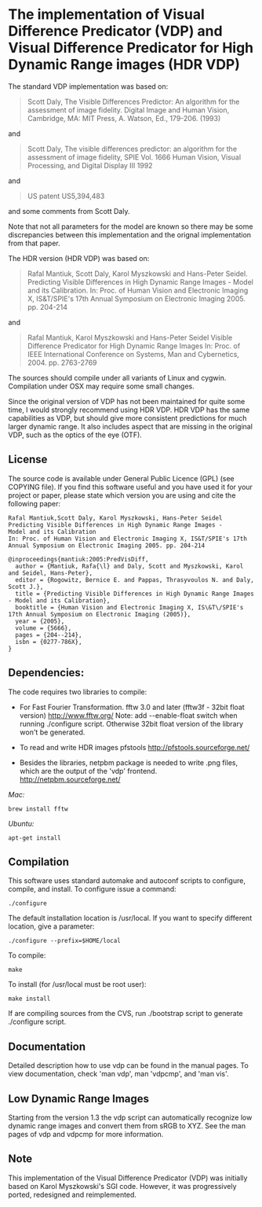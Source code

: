 The implementation of Visual Difference Predicator (VDP) and Visual Difference Predicator for High Dynamic Range images (HDR VDP)
======================================================================

The standard VDP implementation was based on:

> Scott Daly,
> The Visible Differences Predictor: An algorithm for the
> assessment of image fidelity.
> Digital Image and Human Vision, Cambridge, MA: MIT Press,
> A. Watson, Ed., 179-206. (1993)

and

> Scott Daly,
> The visible differences predictor: an algorithm for the
> assessment of image fidelity,
> SPIE Vol. 1666 Human Vision, Visual
> Processing, and Digital Display III 1992

and

> US patent US5,394,483

and some comments from Scott Daly.

Note that not all parameters for the model are known so there may be
some discrepancies between this implementation and the orignal
implementation from that paper.

The HDR version (HDR VDP) was based on:

> Rafal Mantiuk, Scott Daly, Karol Myszkowski and Hans-Peter Seidel.
> Predicting Visible Differences in High Dynamic Range Images - Model and its Calibration.
> In: Proc. of Human Vision and Electronic Imaging X, IS&T/SPIE's 17th Annual Symposium on Electronic Imaging 2005. pp. 204-214

and

> Rafal Mantiuk, Karol Myszkowski and Hans-Peter Seidel
> Visible Difference Predicator for High Dynamic Range Images
> In: Proc. of IEEE International Conference on Systems, Man and Cybernetics, 2004. pp. 2763-2769

The sources should compile under all variants of Linux and
cygwin. Compilation under OSX may require some small changes.

Since the original version of VDP has not been maintained for quite
some time, I would strongly recommend using HDR VDP. HDR VDP has the
same capabilities as VDP, but should give more consistent predictions
for much larger dynamic range. It also includes aspect that are
missing in the original VDP, such as the optics of the eye (OTF).

License
-------

The source code is available under General Public Licence (GPL) (see
COPYING file). If you find this software useful and you have used it
for your project or paper, please state which version you are using
and cite the following paper:

````
Rafal Mantiuk,Scott Daly, Karol Myszkowski, Hans-Peter Seidel
Predicting Visible Differences in High Dynamic Range Images -
Model and its Calibration
In: Proc. of Human Vision and Electronic Imaging X, IS&T/SPIE's 17th Annual Symposium on Electronic Imaging 2005. pp. 204-214

@inproceedings{mantiuk:2005:PredVisDiff,
  author = {Mantiuk, Rafa{\l} and Daly, Scott and Myszkowski, Karol and Seidel, Hans-Peter},
  editor = {Rogowitz, Bernice E. and Pappas, Thrasyvoulos N. and Daly, Scott J.},
  title = {Predicting Visible Differences in High Dynamic Range Images - Model and its Calibration},
  booktitle = {Human Vision and Electronic Imaging X, IS\&T\/SPIE's 17th Annual Symposium on Electronic Imaging (2005)},
  year = {2005},
  volume = {5666},
  pages = {204--214},
  isbn = {0277-786X},
}
````

Dependencies:
------------

The code requires two libraries to compile:

* For Fast Fourier Transformation.
  fftw 3.0 and later (fftw3f - 32bit float version)
  http://www.fftw.org/
Note: add --enable-float switch when running ./configure script. Otherwise
  32bit float version of the library won't be generated.

* To read and write HDR images
  pfstools
  http://pfstools.sourceforge.net/

* Besides the libraries, netpbm package is needed to write .png files, which are the output of the 'vdp' frontend. http://netpbm.sourceforge.net/

*Mac:*

    brew install fftw

*Ubuntu:*

    apt-get install 

Compilation
-----------

This software uses standard automake and autoconf scripts to configure,
compile, and install. To configure issue a command:

    ./configure

The default installation location is /usr/local. If you want to
specify different location, give a parameter:

    ./configure --prefix=$HOME/local

To compile:

    make

To install (for /usr/local must be root user):

    make install

If are compiling sources from the CVS, run ./bootstrap script to
generate ./configure script.

Documentation
-------------

Detailed description how to use vdp can be found in the manual
pages. To view documentation, check 'man vdp', man 'vdpcmp', and 'man
vis'.


Low Dynamic Range Images
------------------------

Starting from the version 1.3 the vdp script can automatically
recognize low dynamic range images and convert them from sRGB to
XYZ. See the man pages of vdp and vdpcmp for more information.

Note
-----------

This implementation of the Visual Difference Predicator (VDP) was
initially based on Karol Myszkowski's SGI code. However, it was
progressively ported, redesigned and reimplemented.

